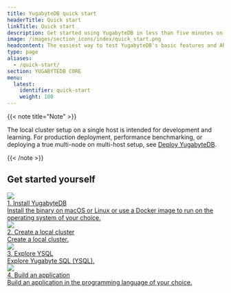 ```yaml
---
title: YugabyteDB quick start
headerTitle: Quick start
linkTitle: Quick start
description: Get started using YugabyteDB in less than five minutes on macOS, Linux, Docker, and Kubernetes (Minikube).
image: /images/section_icons/index/quick_start.png
headcontent: The easiest way to test YugabyteDB's basic features and APIs is to create a local cluster on a single host.
type: page
aliases:
  - /quick-start/
section: YUGABYTEDB CORE
menu:
  latest:
    identifier: quick-start
    weight: 100
---
```


{{< note title="Note" >}}

The local cluster setup on a single host is intended for development and learning. For production deployment, performance benchmarking, or deploying a true multi-node on multi-host setup, see [Deploy YugabyteDB](../../latest/deploy).

{{< /note >}}

## Get started yourself

<div class="row">
  <div class="col-12 col-md-6 col-lg-12 col-xl-6">
    <a class="section-link icon-offset" href="install/">
      <div class="head">
        <img class="icon" src="/images/section_icons/quick_start/install.png" aria-hidden="true" />
        <div class="title">1. Install YugabyteDB</div>
      </div>
      <div class="body">
        Install the binary on macOS or Linux or use a Docker image to run on the operating system of your choice.
      </div>
    </a>
  </div>

  <div class="col-12 col-md-6 col-lg-12 col-xl-6">
    <a class="section-link icon-offset" href="create-local-cluster/">
      <div class="head">
        <img class="icon" src="/images/section_icons/quick_start/create_cluster.png" aria-hidden="true" />
        <div class="title">2. Create a local cluster</div>
      </div>
      <div class="body">
        Create a local cluster.
      </div>
    </a>
  </div>

  <div class="col-12 col-md-6 col-lg-12 col-xl-6">
    <a class="section-link icon-offset" href="explore-ysql/">
      <div class="head">
        <img class="icon" src="/images/section_icons/quick_start/explore_ysql.png" aria-hidden="true" />
        <div class="title">3. Explore YSQL</div>
      </div>
      <div class="body">
        Explore Yugabyte SQL (YSQL).
      </div>
    </a>
  </div>

  <div class="col-12 col-md-6 col-lg-12 col-xl-6">
    <a class="section-link icon-offset" href="build-apps/">
      <div class="head">
        <img class="icon" src="/images/section_icons/develop/api-icon.png" aria-hidden="true" />
        <div class="title">4. Build an application</div>
      </div>
      <div class="body">
        Build an application in the programming language of your choice.
      </div>
    </a>
  </div>
</div>

